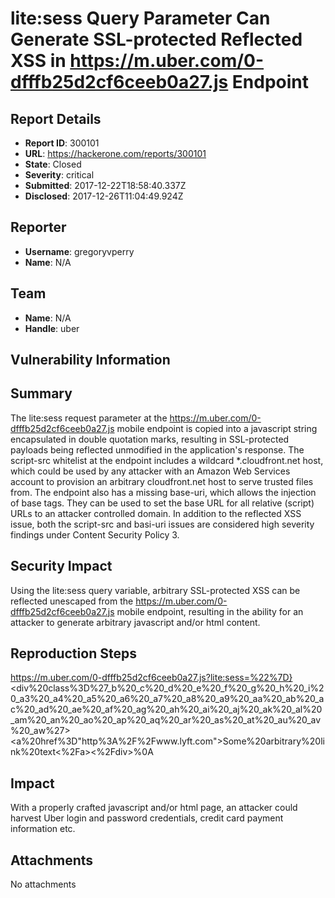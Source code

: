 # lite:sess Query Parameter Can Generate SSL-protected Reflected XSS in https://m.uber.com/0-dfffb25d2cf6ceeb0a27.js Endpoint

## Report Details
- **Report ID**: 300101
- **URL**: https://hackerone.com/reports/300101
- **State**: Closed
- **Severity**: critical
- **Submitted**: 2017-12-22T18:58:40.337Z
- **Disclosed**: 2017-12-26T11:04:49.924Z

## Reporter
- **Username**: gregoryvperry
- **Name**: N/A

## Team
- **Name**: N/A
- **Handle**: uber

## Vulnerability Information
## Summary
The lite:sess request parameter at the https://m.uber.com/0-dfffb25d2cf6ceeb0a27.js mobile endpoint is copied into a javascript string encapsulated in double quotation marks, resulting in SSL-protected payloads being reflected unmodified in the application's response. The script-src whitelist at the endpoint includes a wildcard *.cloudfront.net host, which could be used by any attacker with an Amazon Web Services account to provision an arbitrary cloudfront.net host to serve trusted files from. The endpoint also has a missing base-uri, which allows the injection of base tags. They can be used to set the base URL for all relative (script) URLs to an attacker controlled domain. In addition to the reflected XSS issue, both the script-src and basi-uri issues are considered high severity findings under Content Security Policy 3.

## Security Impact
Using the lite:sess query variable, arbitrary SSL-protected XSS can be reflected unescaped from the https://m.uber.com/0-dfffb25d2cf6ceeb0a27.js mobile endpoint, resulting in the ability for an attacker to generate arbitrary javascript and/or html content.

## Reproduction Steps
https://m.uber.com/0-dfffb25d2cf6ceeb0a27.js?lite:sess=%22%7D}</script><div%20class%3D%27_b%20_c%20_d%20_e%20_f%20_g%20_h%20_i%20_a3%20_a4%20_a5%20_a6%20_a7%20_a8%20_a9%20_aa%20_ab%20_ac%20_ad%20_ae%20_af%20_ag%20_ah%20_ai%20_aj%20_ak%20_al%20_am%20_an%20_ao%20_ap%20_aq%20_ar%20_as%20_at%20_au%20_av%20_aw%27><a%20href%3D"http%3A%2F%2Fwww.lyft.com">Some%20arbitrary%20link%20text<%2Fa><%2Fdiv>%0A

## Impact

With a properly crafted javascript and/or html page, an attacker could harvest Uber login and password credentials, credit card payment information etc.

## Attachments
No attachments
